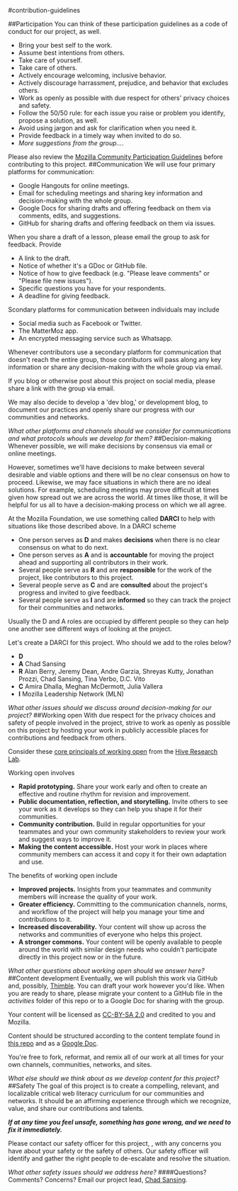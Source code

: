 #contribution-guidelines

##Participation
You can think of these participation guidelines as a code of conduct for our project, as well.

- Bring your best self to the work.
- Assume best intentions from others.
- Take care of yourself.
- Take care of others.
- Actively encourage welcoming, inclusive behavior.
- Actively discourage harrassment, prejudice, and behavior that excludes others.
- Work as openly as possible with due respect for others' privacy choices and safety.
- Follow the 50/50 rule: for each issue you raise or problem you identify, propose a solution, as well.
- Avoid using jargon and ask for clarification when you need it.
- Provide feedback in a timely way when invited to do so.
- *More suggestions from the group....*

Please also review the [Mozilla Community Participation Guidelines](https://www.mozilla.org/en-US/about/governance/policies/participation/) before contributing to this project.
##Communication
We will use four primary platforms for communication:
- Google Hangouts for online meetings.
- Email for scheduling meetings and sharing key information and decision-making with the whole group. 
- Google Docs for sharing drafts and offering feedback on them via comments, edits, and suggestions.
- GitHub for sharing drafts and offering feedback on them via issues.

When you share a draft of a lesson, please email the group to ask for feedback. Provide
- A link to the draft.
- Notice of whether it's a GDoc or GitHub file.
- Notice of how to give feedback (e.g. "Please leave comments" or "Please file new issues").
- Specific questions you have for your respondents.
- A deadline for giving feedback.

Scondary platforms for communication between individuals may include
- Social media such as Facebook or Twitter.
- The MatterMoz app.
- An encrypted messaging service such as Whatsapp.

Whenever contributors use a secondary platform for communication that doesn't reach the entire group, those conributors will pass along any key information or share any decision-making with the whole group via email.

If you blog or otherwise post about this project on social media, please share a link with the group via email.

We may also decide to develop a 'dev blog,' or development blog, to document our practices and openly share our progress with our communities and networks.

*What other platforms and channels should we consider for communications and what protocols whouls we develop for them?*
##Decision-making
Whenever possible, we will make decisions by consensus via email or online meetings.

However, sometimes we'll have decisions to make between several desirable and viable options and there will be no clear consensus on how to proceed. Likewise, we may face situations in which there are no ideal solutions. For example, scheduling meetings may prove difficult at times given how spread out we are across the world. At times like those, it will be helpful for us all to have a decision-making process on which we all agree.

At the Mozilla Foundation, we use something called **DARCI** to help with situations like those described above. In a DARCI scheme
- One person serves as **D** and makes **decisions** when there is no clear consensus on what to do next.
- One person serves as **A** and is **accountable** for moving the project ahead and supporting all contributors in their work.
- Several people serve as **R** and are **responsible** for the work of the project, like contributors to this project.
- Several people serve as **C** and are **consulted** about the project's progress and invited to give feedback.
- Several people serve as **I** and are **informed** so they can track the project for their communities and networks.

Usually the D and A roles are occupied by different people so they can help one another see different ways of looking at the project.

Let's create a DARCI for this project. Who should we add to the roles below?
- **D**
- **A** Chad Sansing
- **R** Alan Berry, Jeremy Dean, Andre Garzia, Shreyas Kutty, Jonathan Prozzi, Chad Sansing, Tina Verbo, D.C. Vito
- **C** Amira Dhalla, Meghan McDermott, Julia Vallera
- **I** Mozilla Leadership Network (MLN)

*What other issues should we discuss around decision-making for our project?*
##Working open
With due respect for the privacy choices and safety of people involved in the project, strive to work as openly as possible on this project by hosting your work in publicly accessible places for contributions and feedback from others.

Consider these [core principals of working open](https://hiveresearchlab.files.wordpress.com/2014/12/what-does-it-mean-to-work-open-in-hive-nyc-hive-research-lab-october-2014.pdf) from the [Hive Research Lab](https://hiveresearchlab.org/).

Working open involves
- **Rapid prototyping.** Share your work early and often to create an effective and routine rhythm for revision and improvement.
- **Public documentation, reflection, and storytelling.** Invite others to see your work as it develops so they can help you shape it for their communities.
- **Community contribution.** Build in regular opportunities for your teammates and your own community stakeholders to review your work and suggest ways to improve it.
- **Making the content accessible.** Host your work in places where community members can access it and copy it for their own adaptation and use.

The benefits of working open include
- **Improved projects.** Insights from your teammates and community members will increase the quality of your work.
- **Greater efficiency.** Committing to the communication channels, norms, and workflow of the project will help you manage your time and contributions to it.
- **Increased discoverability.** Your content will show up across the networks and communities of everyone who helps this project.
- **A stronger commons.** Your content will be openly available to people around the world with similar design needs who couldn't participate directly in this project now or in the future.

*What other questions about working open should we answer here?*
##Content development
Eventually, we will publish this work via GitHub and, possibly, [Thimble](https://thimble.mozilla.org). You can draft your work however you'd like. When you are ready to share, please migrate your content to a GitHub file in the *activities* folder of this repo or to a Google Doc for sharing with the group.

Your content will be licensed as [CC-BY-SA 2.0](https://creativecommons.org/licenses/by-sa/2.0/) and credited to you and Mozilla.

Content should be structured according to the content template found in [this repo](https://github.com/chadsansing/critical-web-literacy-curriculum/blob/master/Resources/content-template.md) and as a [Google Doc](https://docs.google.com/document/d/1rr3MDOcfigcidn33LlGIN_rZg2gGyaQonPWxHfPBbMM/edit#).

You're free to fork, reformat, and remix all of our work at all times for your own channels, communities, networks, and sites.

*What else should we think about as we develop content for this project?*
##Safety
The goal of this project is to create a compelling, relevant, and localizable critical web literacy curriculum for our communities and networks. It should be an affirming experience through which we recognize, value, and share our contributions and talents.

***If at any time you feel unsafe, something has gone wrong, and we need to fix it immediately.***

Please contact our safety officer for this project, [](), with any concerns you have about your safety or the safety of others. Our safety officer will identify and gather the right people to de-escalate and resolve the situation.

*What other safety issues should we address here?*
####Questions? Comments? Concerns? Email our project lead, [Chad Sansing](mailto:chad@mozillafoundation.org).
